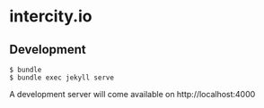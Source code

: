 # intercity.io

## Development

```
$ bundle
$ bundle exec jekyll serve
```

A development server will come available on http://localhost:4000
